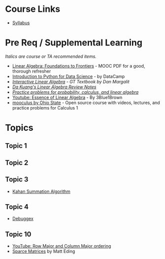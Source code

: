 # Course Links

* [Syllabus](https://hackmd.io/@richie/Sy4YbGdCr)


# Pre Req / Supplemental Learning

*Italics are course or TA recommended items.*

* [Linear Algebra: Foundations to Frontiers](https://s3.amazonaws.com/ulaff/LAFF-2.0xM/LAFF-2.00M.pdf) - MOOC PDF for a good, thorough refresher
* [Introduction to Python for Data Science](https://www.datacamp.com/courses/intro-to-python-for-data-science) - by DataCamp
* *[Interactive Linear Algebra](https://textbooks.math.gatech.edu/ila/) - GT Textbook by Dan Margalit*
* *[Da Kuang's Linear Algebra Review Notes](https://www.dropbox.com/s/f410k9fgd7iesdv/kuang-linalg-notes.pdf?dl=0)*
* *[Practice problems for probability, calculus, and linear algebra](https://www.dropbox.com/s/4q850aef3i0r0td/practice-problems.pdf?dl=0)* 
* [Youtube: Essence of Linear Algebra](https://www.youtube.com/playlist?list=PLZHQObOWTQDPD3MizzM2xVFitgF8hE_ab) - By 3Blue1Brown
* [mooculus by Ohio State](https://mooculus.osu.edu/) - Open source course with videos, lectures, and practice problems for Calculus 1

# Topics

## Topic 1

## Topic 2

## Topic 3

* [Kahan Summation Algorithm](https://en.wikipedia.org/wiki/Kahan_summation_algorithm)

## Topic 4
* [Debuggex](https://www.debuggex.com/)

## Topic 10
* [YouTube: Row Major and Column Major ordering](https://www.youtube.com/watch?time_continue=307&v=xDnvHmvZBU8&feature=emb_logo)
* [Sparce Matrices](https://matteding.github.io/2019/04/25/sparse-matrices/) by Matt Eding
